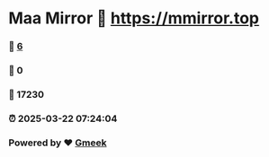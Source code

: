 # Maa Mirror :link: https://mmirror.top 
### :page_facing_up: [6](https://mmirror.top/tag.html) 
### :speech_balloon: 0 
### :hibiscus: 17230 
### :alarm_clock: 2025-03-22 07:24:04 
### Powered by :heart: [Gmeek](https://github.com/Meekdai/Gmeek)

